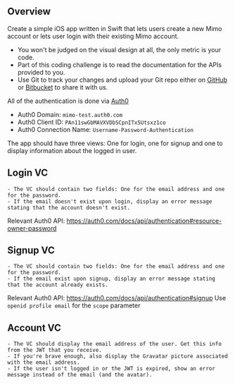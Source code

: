 ## Overview

Create a simple iOS app written in Swift that lets users create a new Mimo account or lets user login with their existing Mimo account.

- You won't be judged on the visual design at all, the only metric is your code.
- Part of this coding challenge is to read the documentation for the APIs provided to you.
- Use Git to track your changes and upload your Git repo either on [GitHub](https://github.com) or [Bitbucket](https://bitbucket.com) to share it with us.

All of the authentication is done via [Auth0](https://auth0.com/)

- Auth0 Domain: `mimo-test.auth0.com`
- Auth0 Client ID: `PAn11swGbMAVXVDbSCpnITx5Utsxz1co`
- Auth0 Connection Name: `Username-Password-Authentication`

The app should have three views: One for login, one for signup and one to display information about the logged in user.

## Login VC

	- The VC should contain two fields: One for the email address and one for the password.
	- If the email doesn't exist upon login, display an error message stating that the account doesn't exist.

Relevant Auth0 API: https://auth0.com/docs/api/authentication#resource-owner-password

## Signup VC

	- The VC should contain two fields: One for the email address and one for the password.
	- If the email exist upon signup, display an error message stating that the account already exists.

Relevant Auth0 API: https://auth0.com/docs/api/authentication#signup
Use `openid profile email` for the `scope` parameter

## Account VC

	- The VC should display the email address of the user. Get this info from the JWT that you receive.
	- If you're brave enough, also display the Gravatar picture associated with the email address.
	- If the user isn't logged in or the JWT is expired, show an error message instead of the email (and the avatar).
